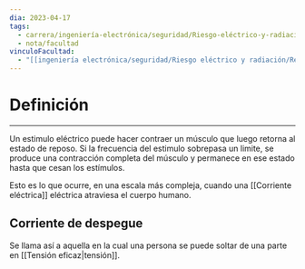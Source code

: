 ```yaml
---
dia: 2023-04-17
tags:
  - carrera/ingeniería-electrónica/seguridad/Riesgo-eléctrico-y-radiación
  - nota/facultad
vinculoFacultad:
  - "[[ingeniería electrónica/seguridad/Riesgo eléctrico y radiación/Resumen.md]]"
---
```

# Definición
---
Un estimulo eléctrico puede hacer contraer un músculo que luego retorna al estado de reposo. Si la frecuencia del estimulo sobrepasa un limite, se produce una contracción completa del músculo y permanece en ese estado hasta que cesan los estímulos.

Esto es lo que ocurre, en una escala más compleja, cuando una [[Corriente eléctrica]] eléctrica atraviesa el cuerpo humano.

## Corriente de despegue
Se llama así a aquella en la cual una persona se puede soltar de una parte en [[Tensión eficaz|tensión]].